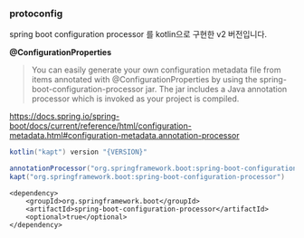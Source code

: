 ### protoconfig

spring boot configuration processor 를 kotlin으로 구현한 v2 버전입니다.  

**@ConfigurationProperties**  
> You can easily generate your own configuration metadata file from items annotated with @ConfigurationProperties by using the spring-boot-configuration-processor jar.
> The jar includes a Java annotation processor which is invoked as your project is compiled.
  
https://docs.spring.io/spring-boot/docs/current/reference/html/configuration-metadata.html#configuration-metadata.annotation-processor
  
```gradle
kotlin("kapt") version "{VERSION}"
```

```gradle
annotationProcessor("org.springframework.boot:spring-boot-configuration-processor")
kapt("org.springframework.boot:spring-boot-configuration-processor")
```

```mave
<dependency>
    <groupId>org.springframework.boot</groupId>
    <artifactId>spring-boot-configuration-processor</artifactId>
    <optional>true</optional>
</dependency>
```